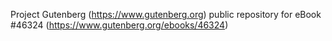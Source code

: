 Project Gutenberg (https://www.gutenberg.org) public repository for eBook #46324 (https://www.gutenberg.org/ebooks/46324)
